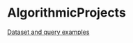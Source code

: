 # AlgorithmicProjects
[Dataset and query examples](https://www.dropbox.com/sh/pdzivxdidh8fuvp/AACDoWzCf6oC1EF3e3g-yJyia?dl=0)
